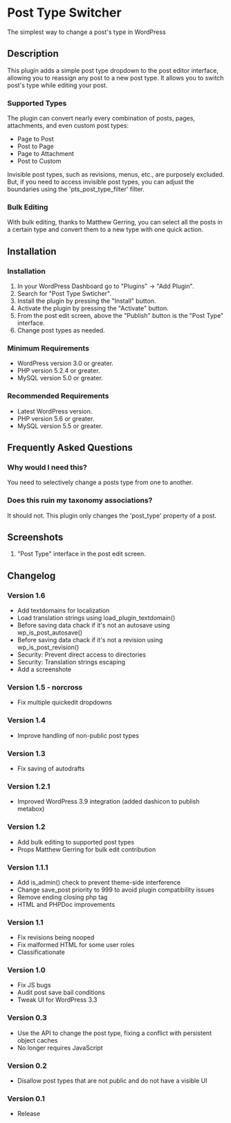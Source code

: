 # Post Type Switcher

The simplest way to change a post's type in WordPress

## Description

This plugin adds a simple post type dropdown to the post editor interface, allowing you to reassign any post to a new post type. It allows you to switch post's type while editing your post.

### Supported Types

The plugin can convert nearly every combination of posts, pages, attachments, and even custom post types:

* Page to Post
* Post to Page
* Page to Attachment
* Post to Custom

Invisible post types, such as revisions, menus, etc., are purposely excluded. But, if you need to access invisible post types, you can adjust the boundaries using the 'pts_post_type_filter' filter.

### Bulk Editing

With bulk editing, thanks to Matthew Gerring, you can select all the posts in a certain type and convert them to a new type with one quick action.

## Installation

### Installation
1. In your WordPress Dashboard go to "Plugins" -> "Add Plugin".
2. Search for "Post Type Swticher".
3. Install the plugin by pressing the "Install" button.
4. Activate the plugin by pressing the "Activate" button.
5. From the post edit screen, above the "Publish" button is the "Post Type" interface.
6. Change post types as needed.

### Minimum Requirements
* WordPress version 3.0 or greater.
* PHP version 5.2.4 or greater.
* MySQL version 5.0 or greater.

### Recommended Requirements
* Latest WordPress version.
* PHP version 5.6 or greater.
* MySQL version 5.5 or greater.

## Frequently Asked Questions

### Why would I need this?
You need to selectively change a posts type from one to another.

### Does this ruin my taxonomy associations?
It should not. This plugin only changes the 'post_type' property of a post.

## Screenshots
1. "Post Type" interface in the post edit screen.

## Changelog

### Version 1.6
* Add textdomains for localization
* Load translation strings using load_plugin_textdomain()
* Before saving data chack if it's not an autosave using wp_is_post_autosave()
* Before saving data chack if it's not a revision using wp_is_post_revision()
* Security: Prevent direct access to directories
* Security: Translation strings escaping
* Add a screenshote

### Version 1.5 - norcross
* Fix multiple quickedit dropdowns

### Version 1.4
* Improve handling of non-public post types

### Version 1.3
* Fix saving of autodrafts

### Version 1.2.1
* Improved WordPress 3.9 integration (added dashicon to publish metabox)

### Version 1.2
* Add bulk editing to supported post types
* Props Matthew Gerring for bulk edit contribution

### Version 1.1.1
* Add is_admin() check to prevent theme-side interference
* Change save_post priority to 999 to avoid plugin compatibility issues
* Remove ending closing php tag
* HTML and PHPDoc improvements

### Version 1.1
* Fix revisions being nooped
* Fix malformed HTML for some user roles
* Classificationate

### Version 1.0
* Fix JS bugs
* Audit post save bail conditions
* Tweak UI for WordPress 3.3

### Version 0.3
* Use the API to change the post type, fixing a conflict with persistent object caches
* No longer requires JavaScript

### Version 0.2
* Disallow post types that are not public and do not have a visible UI

### Version 0.1
* Release
